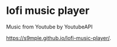 # lofi music player

Music from Youtube by YoutubeAPI

https://s9mple.github.io/lofi-music-player/.
